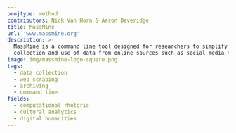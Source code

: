 ```yaml
---
projtype: method
contributors: Nick Van Horn & Aaron Beveridge
title: MassMine
url: 'www.massmine.org'
description: >-
  MassMine is a command line tool designed for researchers to simplify the
  collection and use of data from online sources such as social media networks.
image: img/massmine-logo-square.png
tags:
  - data collection
  - web scraping
  - archiving
  - command line
fields:
  - computational rhetoric
  - cultural analytics
  - digital humanities
---
```

